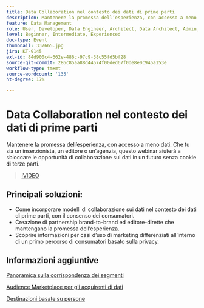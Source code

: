 ```yaml
---
title: Data Collaboration nel contesto dei dati di prime parti
description: Mantenere la promessa dell’esperienza, con accesso a meno dati. Che tu sia un inserzionista, un editore o un’agenzia, questo webinar aiuterà a sbloccare le opportunità di collaborazione sui dati in un futuro senza cookie di terze parti.
feature: Data Management
role: User, Developer, Data Engineer, Architect, Data Architect, Admin, Leader
level: Beginner, Intermediate, Experienced
doc-type: Event
thumbnail: 337665.jpg
jira: KT-9145
exl-id: 84d900c4-662e-486c-97c9-38c55fd5bf28
source-git-commit: 286c85aa88d44574f00ded67f0de8e0c945a153e
workflow-type: tm+mt
source-wordcount: '135'
ht-degree: 17%

---
```


# Data Collaboration nel contesto dei dati di prime parti

Mantenere la promessa dell’esperienza, con accesso a meno dati. Che tu sia un inserzionista, un editore o un’agenzia, questo webinar aiuterà a sbloccare le opportunità di collaborazione sui dati in un futuro senza cookie di terze parti.

>[!VIDEO](https://video.tv.adobe.com/v/337665/?learn=on&enablevpops)

## Principali soluzioni:

* Come incorporare modelli di collaborazione sui dati nel contesto dei dati di prime parti, con il consenso dei consumatori.
* Creazione di partnership brand-to-brand ed editore-dirette che mantengano la promessa dell’esperienza.
* Scoprire informazioni per casi d’uso di marketing differenziati all’interno di un primo percorso di consumatori basato sulla privacy.

## Informazioni aggiuntive

[Panoramica sulla corrispondenza dei segmenti](https://experienceleague.adobe.com/docs/experience-platform/segmentation/ui/segment-match.html?lang=en)

[Audience Marketplace per gli acquirenti di dati](https://experienceleague.adobe.com/docs/audience-manager/user-guide/features/audience-marketplace/audience-marketplace-for-data-buyers/marketplace-data-buyers.html?lang=en)

[Destinazioni basate su persone](https://experienceleague.adobe.com/docs/audience-manager/user-guide/features/destinations/people-based/people-based-destinations-overview.html?lang=it)
